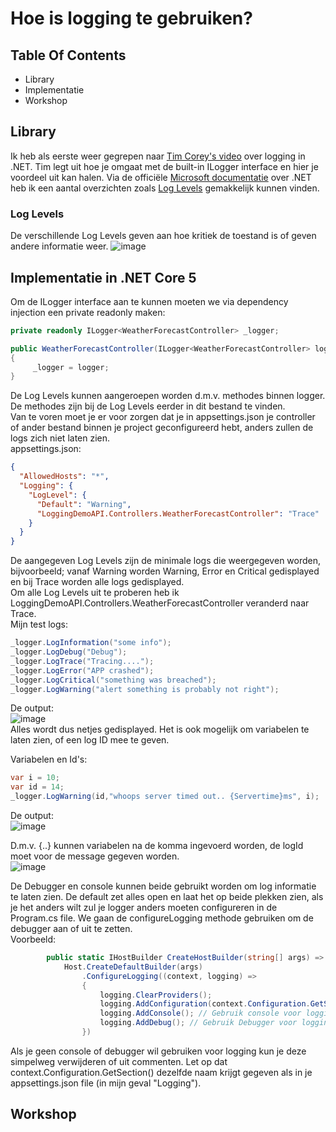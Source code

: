 # Hoe is logging te gebruiken?

## Table Of Contents
- Library
- Implementatie
- Workshop

## Library
Ik heb als eerste weer gegrepen naar [Tim Corey's video](https://www.youtube.com/watch?v=_iryZxv8Rxw&ab_channel=IAmTimCorey) over logging in .NET. Tim legt uit hoe je omgaat met de built-in ILogger interface en hier je voordeel uit kan halen. Via de officiële [Microsoft documentatie](https://docs.microsoft.com/en-us/dotnet/core/extensions/logging?tabs=command-line) over .NET heb ik een aantal overzichten zoals [Log Levels](https://docs.microsoft.com/en-us/dotnet/core/extensions/logging?tabs=command-line#log-level) gemakkelijk kunnen vinden.  
### Log Levels
De verschillende Log Levels geven aan hoe kritiek de toestand is of geven andere informatie weer.
![image](https://user-images.githubusercontent.com/58031089/120306557-42870e00-c2d2-11eb-8c45-487d23c1616e.png)  

## Implementatie in .NET Core 5
Om de ILogger interface aan te kunnen moeten we via dependency injection een private readonly maken:
```csharp
private readonly ILogger<WeatherForecastController> _logger;

public WeatherForecastController(ILogger<WeatherForecastController> logger)
{
     _logger = logger;
}
```  
De Log Levels kunnen aangeroepen worden d.m.v. methodes binnen logger. De methodes zijn bij de Log Levels eerder in dit bestand te vinden.  
Van te voren moet je er voor zorgen dat je in appsettings.json je controller of ander bestand binnen je project geconfigureerd hebt, anders zullen de logs zich niet laten zien.  
appsettings.json:  
```json
{
  "AllowedHosts": "*",
  "Logging": {
    "LogLevel": {
      "Default": "Warning",
      "LoggingDemoAPI.Controllers.WeatherForecastController": "Trace"
    }
  }
}
```  
De aangegeven Log Levels zijn de minimale logs die weergegeven worden, bijvoorbeeld; vanaf Warning worden Warning, Error en Critical gedisplayed en bij Trace worden alle logs gedisplayed.  
Om alle Log Levels uit te proberen heb ik LoggingDemoAPI.Controllers.WeatherForecastController veranderd naar Trace.  
Mijn test logs:  
```csharp
_logger.LogInformation("some info");
_logger.LogDebug("Debug");
_logger.LogTrace("Tracing....");
_logger.LogError("APP crashed");
_logger.LogCritical("something was breached");
_logger.LogWarning("alert something is probably not right");
```

De output:  
![image](https://user-images.githubusercontent.com/58031089/120362837-cf9a8900-c30b-11eb-8fe1-16a566e707cb.png)  
Alles wordt dus netjes gedisplayed. Het is ook mogelijk om variabelen te laten zien, of een log ID mee te geven.

Variabelen en Id's:  
```csharp
var i = 10;
var id = 14;
_logger.LogWarning(id,"whoops server timed out.. {Servertime}ms", i);
```  

De output:  
![image](https://user-images.githubusercontent.com/58031089/120365297-8c8de500-c30e-11eb-81d1-4b1381129221.png)  

D.m.v. {..} kunnen variabelen na de komma ingevoerd worden, de logId moet voor de message gegeven worden.  
![image](https://user-images.githubusercontent.com/58031089/120365190-6b2cf900-c30e-11eb-8df3-54c9cd9d8e49.png)  

De Debugger en console kunnen beide gebruikt worden om log informatie te laten zien. De default zet alles open en laat het op beide plekken zien, als je het anders wilt zul je logger anders moeten configureren in de Program.cs file. We gaan de configureLogging methode gebruiken om de debugger aan of uit te zetten.  
Voorbeeld:  
```csharp
        public static IHostBuilder CreateHostBuilder(string[] args) =>
            Host.CreateDefaultBuilder(args)
                .ConfigureLogging((context, logging) =>
                {
                    logging.ClearProviders();
                    logging.AddConfiguration(context.Configuration.GetSection("Logging"));
                    logging.AddConsole(); // Gebruik console voor logging
                    logging.AddDebug(); // Gebruik Debugger voor logging
                })
```  
Als je geen console of debugger wil gebruiken voor logging kun je deze simpelweg verwijderen of uit commenten. Let op dat context.Configuration.GetSection() dezelfde naam krijgt gegeven als in je appsettings.json file (in mijn geval "Logging").

## Workshop
